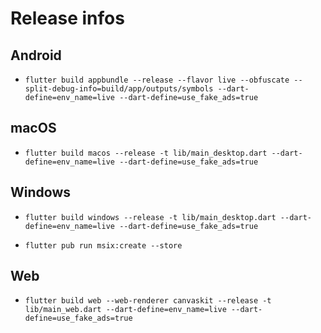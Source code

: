# Release infos


## Android

- `flutter build appbundle --release --flavor live --obfuscate --split-debug-info=build/app/outputs/symbols --dart-define=env_name=live --dart-define=use_fake_ads=true`

## macOS

- `flutter build macos --release -t lib/main_desktop.dart --dart-define=env_name=live --dart-define=use_fake_ads=true`

## Windows

- `flutter build windows --release -t lib/main_desktop.dart --dart-define=env_name=live --dart-define=use_fake_ads=true`

- `flutter pub run msix:create --store`

## Web

- `flutter build web --web-renderer canvaskit --release -t lib/main_web.dart --dart-define=env_name=live --dart-define=use_fake_ads=true `

